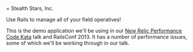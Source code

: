 = Stealth Stars, Inc.

Use Rails to manage all of your field operatives!

This is the demo application we'll be using in our [New Relic Performance Code Kata](http://railsconf.com/2013/talks#talk-55) talk and RailsConf 2013. It has a number of performance issues, some of which
we'll be working through in our talk.

